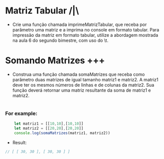 # Matriz Tabular /|\

- Crie uma função chamada imprimeMatrizTabular, que receba por parâmetro uma matriz e a imprima no console em formato tabular. Para impressão da matriz em formato tabular, utilize a abordagem mostrada na aula 6 do segundo bimestre, com uso do \t.

# 
# Somando Matrizes +++

- Construa uma função chamada somaMatrizes que receba como parâmetro duas matrizes de igual tamanho matriz1 e matriz2. A matriz1 deve ter os mesmos números de linhas e de colunas da matriz2. Sua função deverá retornar uma matriz resultante da soma de matriz1 e matriz2.

#

<h3>For example:</h3> 

```jsx
    let matriz1 = [[10,10],[10,10]]
    let matriz2 = [[20,20],[20,20]]
    console.log(somaMatrizes(matriz1, matriz2))
```

- Result:
 ```jsx
// [ [ 30, 30 ], [ 30, 30 ] ]

```
